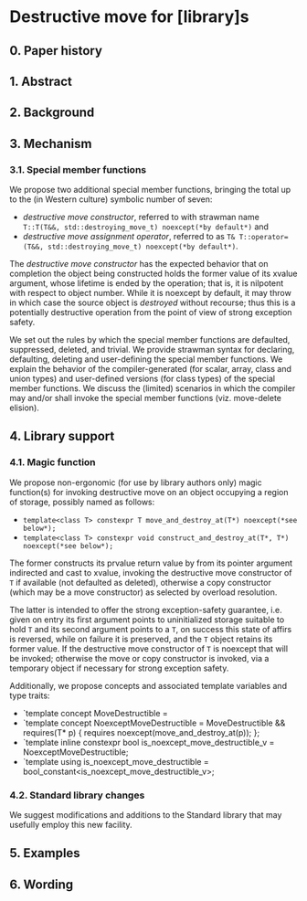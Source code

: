 # Destructive move for [library]s

## 0. Paper history

## 1. Abstract

## 2. Background

## 3. Mechanism

### 3.1. Special member functions

We propose two additional special member functions, bringing the total up to the (in Western culture) symbolic number of seven:

* *destructive move constructor*, referred to with strawman name `T::T(T&&, std::destroying_move_t) noexcept(*by default*)` and
* *destructive move assignment operator*, referred to as `T& T::operator=(T&&, std::destroying_move_t) noexcept(*by default*)`.

The *destructive move constructor* has the expected behavior that on completion the object being constructed holds the former value of its xvalue argument,
whose lifetime is ended by the operation; that is, it is nilpotent with respect to object number.
While it is noexcept by default, it may throw in which case the source object is *destroyed* without recourse; thus this is a potentially destructive operation from the point
of view of strong exception safety.

We set out the rules by which the special member functions are defaulted, suppressed, deleted, and trivial.
We provide strawman syntax for declaring, defaulting, deleting and user-defining the special member functions.
We explain the behavior of the compiler-generated (for scalar, array, class and union types) and user-defined versions (for class types) of the special member functions.
We discuss the (limited) scenarios in which the compiler may and/or shall invoke the special member functions (viz. move-delete elision).

## 4. Library support

### 4.1. Magic function

We propose non-ergonomic (for use by library authors only) magic function(s) for invoking destructive move on an object occupying a region of storage, possibly named as follows:

* `template<class T> constexpr T move_and_destroy_at(T*) noexcept(*see below*);`
* `template<class T> constexpr void construct_and_destroy_at(T*, T*) noexcept(*see below*);`

The former constructs its prvalue return value by from its pointer argument indirected and cast to xvalue,
invoking the destructive move constructor of `T` if available (not defaulted as deleted),
otherwise a copy constructor (which may be a move constructor) as selected by overload resolution.

The latter is intended to offer the strong exception-safety guarantee, i.e. given on entry its first argument points to uninitialized storage suitable to hold `T`
and its second argument points to a `T`, on success this state of affirs is reversed, while on failure it is preserved, and the `T` object retains its former value.
If the destructive move constructor of `T` is noexcept that will be invoked;
otherwise the move or copy constructor is invoked, via a temporary object if necessary for strong exception safety.

Additionally, we propose concepts and associated template variables and type traits:

* `template<class T> concept MoveDestructible = 
* `template<class T> concept NoexceptMoveDestructible = MoveDestructible<T> && requires(T* p) { requires noexcept(move_and_destroy_at(p)); };
* `template<class T> inline constexpr bool is_noexcept_move_destructible_v = NoexceptMoveDestructible<T>;
* `template<class T> using is_noexcept_move_destructible = bool_constant<is_noexcept_move_destructible_v<T>>;

### 4.2. Standard library changes

We suggest modifications and additions to the Standard library that may usefully employ this new facility.

## 5. Examples

## 6. Wording
